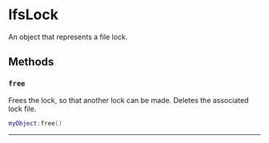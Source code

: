 <!---
	This file is autogenerated. Do not edit this file manually. Your changes will be ignored.
	More information: https://github.com/MWSE/MWSE/tree/master/docs
-->

# lfsLock

An object that represents a file lock.

## Methods

### `free`
<div class="search_terms" style="display: none">free</div>

Frees the lock, so that another lock can be made. Deletes the associated lock file.

```lua
myObject:free()
```

***

